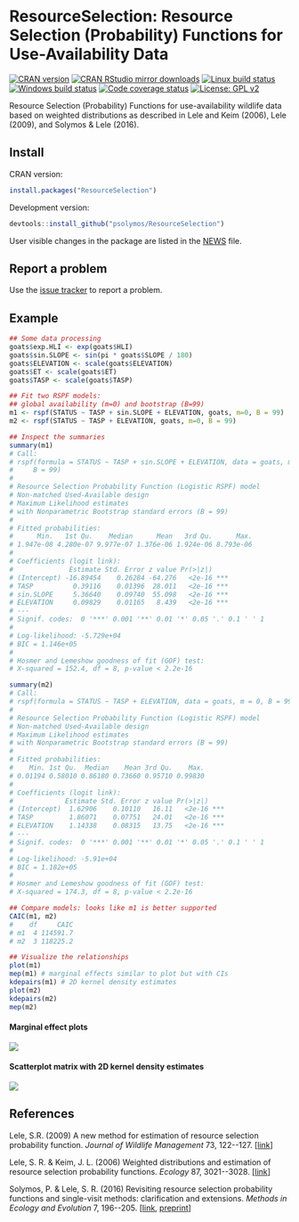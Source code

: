 # ResourceSelection: Resource Selection (Probability) Functions for Use-Availability Data

[![CRAN version](http://www.r-pkg.org/badges/version/ResourceSelection)](http://cran.rstudio.com/web/packages/ResourceSelection/index.html)
[![CRAN RStudio mirror downloads](http://cranlogs.r-pkg.org/badges/grand-total/ResourceSelection)](https://www.rdocumentation.org/packages/ResourceSelection/)
[![Linux build status](https://travis-ci.org/psolymos/ResourceSelection.svg?branch=master)](https://travis-ci.org/psolymos/ResourceSelection)
[![Windows build status](https://ci.appveyor.com/api/projects/status/a4a31xk3k18ubdku?svg=true)](https://ci.appveyor.com/project/psolymos/resourceselection)
[![Code coverage status](https://codecov.io/gh/psolymos/ResourceSelection/branch/master/graph/badge.svg)](https://codecov.io/gh/psolymos/ResourceSelection)
[![License: GPL v2](https://img.shields.io/badge/License-GPL%20v2-blue.svg)](https://www.gnu.org/licenses/old-licenses/gpl-2.0.en.html)

Resource Selection (Probability) Functions
for use-availability wildlife data
based on weighted distributions as described in
Lele and Keim (2006), Lele (2009), and Solymos & Lele (2016).

## Install

CRAN version:

```R
install.packages("ResourceSelection")
```

Development version:

```R
devtools::install_github("psolymos/ResourceSelection")
```

User visible changes in the package are listed in the [NEWS](https://github.com/psolymos/ResourceSelection/blob/master/NEWS.md) file.

## Report a problem

Use the [issue tracker](https://github.com/psolymos/ResourceSelection/issues)
to report a problem.

## Example

```R
## Some data processing
goats$exp.HLI <- exp(goats$HLI)
goats$sin.SLOPE <- sin(pi * goats$SLOPE / 180)
goats$ELEVATION <- scale(goats$ELEVATION)
goats$ET <- scale(goats$ET)
goats$TASP <- scale(goats$TASP)

## Fit two RSPF models:
## global availability (m=0) and bootstrap (B=99)
m1 <- rspf(STATUS ~ TASP + sin.SLOPE + ELEVATION, goats, m=0, B = 99)
m2 <- rspf(STATUS ~ TASP + ELEVATION, goats, m=0, B = 99)

## Inspect the summaries
summary(m1)
# Call:
# rspf(formula = STATUS ~ TASP + sin.SLOPE + ELEVATION, data = goats, m = 0,
#     B = 99)
#
# Resource Selection Probability Function (Logistic RSPF) model
# Non-matched Used-Available design
# Maximum Likelihood estimates
# with Nonparametric Bootstrap standard errors (B = 99)
#
# Fitted probabilities:
#      Min.   1st Qu.    Median      Mean   3rd Qu.      Max.
# 1.947e-08 4.280e-07 9.977e-07 1.376e-06 1.924e-06 8.793e-06
#
# Coefficients (logit link):
#              Estimate Std. Error z value Pr(>|z|)
# (Intercept) -16.89454    0.26284 -64.276   <2e-16 ***
# TASP          0.39116    0.01396  28.011   <2e-16 ***
# sin.SLOPE     5.36640    0.09740  55.098   <2e-16 ***
# ELEVATION     0.09829    0.01165   8.439   <2e-16 ***
# ---
# Signif. codes:  0 '***' 0.001 '**' 0.01 '*' 0.05 '.' 0.1 ' ' 1
#
# Log-likelihood: -5.729e+04
# BIC = 1.146e+05
#
# Hosmer and Lemeshow goodness of fit (GOF) test:
# X-squared = 152.4, df = 8, p-value < 2.2e-16

summary(m2)
# Call:
# rspf(formula = STATUS ~ TASP + ELEVATION, data = goats, m = 0, B = 99)
#
# Resource Selection Probability Function (Logistic RSPF) model
# Non-matched Used-Available design
# Maximum Likelihood estimates
# with Nonparametric Bootstrap standard errors (B = 99)
#
# Fitted probabilities:
#    Min. 1st Qu.  Median    Mean 3rd Qu.    Max.
# 0.01194 0.58010 0.86180 0.73660 0.95710 0.99830
#
# Coefficients (logit link):
#             Estimate Std. Error z value Pr(>|z|)
# (Intercept)  1.62906    0.10110   16.11   <2e-16 ***
# TASP         1.86071    0.07751   24.01   <2e-16 ***
# ELEVATION    1.14338    0.08315   13.75   <2e-16 ***
# ---
# Signif. codes:  0 '***' 0.001 '**' 0.01 '*' 0.05 '.' 0.1 ' ' 1
#
# Log-likelihood: -5.91e+04
# BIC = 1.182e+05
#
# Hosmer and Lemeshow goodness of fit (GOF) test:
# X-squared = 174.3, df = 8, p-value < 2.2e-16

## Compare models: looks like m1 is better supported
CAIC(m1, m2)
#    df     CAIC
# m1  4 114591.7
# m2  3 118225.2

## Visualize the relationships
plot(m1)
mep(m1) # marginal effects similar to plot but with CIs
kdepairs(m1) # 2D kernel density estimates
plot(m2)
kdepairs(m2)
mep(m2)
```

#### Marginal effect plots

![](https://github.com/psolymos/ResourceSelection/raw/master/images/goats-mep.png)

#### Scatterplot matrix with 2D kernel density estimates

![](https://github.com/psolymos/ResourceSelection/raw/master/images/goats-m1.png)

## References

Lele, S.R. (2009)
A new method for estimation of resource selection probability function.
_Journal of Wildlife Management_ 73, 122--127. [[link](http://dx.doi.org/10.2193/2007-535)]

Lele, S. R. &  Keim, J. L. (2006)
Weighted distributions and estimation of resource selection probability functions.
_Ecology_ 87, 3021--3028. [[link](http://dx.doi.org/10.1890/0012-9658(2006)87%5B3021:WDAEOR%5D2.0.CO;2)]

Solymos, P. & Lele, S. R. (2016) Revisiting resource selection probability functions and single-visit methods: clarification and extensions. _Methods in Ecology and Evolution_ 7, 196--205. [[link](http://dx.doi.org/10.1111/2041-210X.12432), [preprint](http://arxiv.org/abs/1501.05880)]
